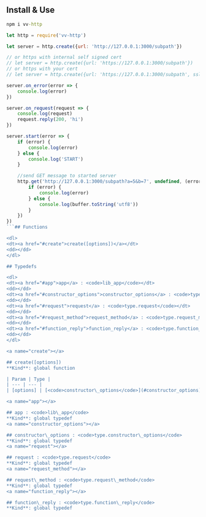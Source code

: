 ## Install & Use
```cmd
npm i vv-http
```
```js
let http = require('vv-http')

let server = http.create({url: 'http://127.0.0.1:3000/subpath'})

// or https with internal self signed cert
// let server = http.create({url: 'https://127.0.0.1:3000/subpath'})
// or https with your cert
// let server = http.create({url: 'https://127.0.0.1:3000/subpath', ssl: {key: fs.readFileSync('key.pem'), cert: fs.readFileSync('cert.pem')}})

server.on_error(error => {
    console.log(error)
})

server.on_request(request => {
    console.log(request)
    request.reply(200, 'hi')
})

server.start(error => {
    if (error) {
        console.log(error)
    } else {
        console.log('START')
    }

    //send GET message to started server
    http.get('http://127.0.0.1:3000/subpath?a=5&b=7', undefined, (error, buffer)  => {
        if (error) {
            console.log(error)
        } else {
            console.log(buffer.toString('utf8'))
        }
    })
})
```## Functions

<dl>
<dt><a href="#create">create([options])</a></dt>
<dd></dd>
</dl>

## Typedefs

<dl>
<dt><a href="#app">app</a> : <code>lib_app</code></dt>
<dd></dd>
<dt><a href="#constructor_options">constructor_options</a> : <code>type.constructor_options</code></dt>
<dd></dd>
<dt><a href="#request">request</a> : <code>type.request</code></dt>
<dd></dd>
<dt><a href="#request_method">request_method</a> : <code>type.request_method</code></dt>
<dd></dd>
<dt><a href="#function_reply">function_reply</a> : <code>type.function_reply</code></dt>
<dd></dd>
</dl>

<a name="create"></a>

## create([options])
**Kind**: global function  

| Param | Type |
| --- | --- |
| [options] | [<code>constructor\_options</code>](#constructor_options) | 

<a name="app"></a>

## app : <code>lib\_app</code>
**Kind**: global typedef  
<a name="constructor_options"></a>

## constructor\_options : <code>type.constructor\_options</code>
**Kind**: global typedef  
<a name="request"></a>

## request : <code>type.request</code>
**Kind**: global typedef  
<a name="request_method"></a>

## request\_method : <code>type.request\_method</code>
**Kind**: global typedef  
<a name="function_reply"></a>

## function\_reply : <code>type.function\_reply</code>
**Kind**: global typedef  
